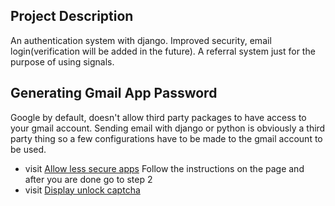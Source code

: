 ## Project Description

An authentication system with django. Improved security, email login(verification will be added in the future).
A referral system just for the purpose of using signals.

## Generating Gmail App Password
Google by default, doesn't allow third party packages to have access to your gmail account. Sending email with django or python is obviously a third party thing so a few configurations have to be made to the gmail account to be used.

* visit [Allow less secure apps](https://myaccount.google.com/lesssecureapps)
Follow the instructions on the page and after you are done go to step 2
* visit [Display unlock captcha](https://accounts.google.com/b/0/displayunlockcaptcha)
